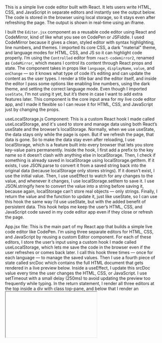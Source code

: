 This is a simple live code editor built with React. It lets users write HTML, CSS, and JavaScript in separate editors and instantly see the output below. The code is stored in the browser using local storage, so it stays even after refreshing the page. The output is shown in real-time using an iframe.

I built the `Editor.jsx` component as a reusable code editor using React and CodeMirror, kind of like what you see on CodePen or JSFiddle. I used CodeMirror because it gives a clean, styled editor with syntax highlighting, line numbers, and themes. I imported its core CSS, a dark "material" theme, and language modes for HTML, CSS, and JS so it can highlight code properly. I’m using the `Controlled` editor from `react-codemirror2`, renamed as `CodeMirror`, which means I control its content through React props and state. The component takes in props like `language`, `displayName`, `value`, and `onChange` — so it knows what type of code it’s editing and can update the content as the user types. I render a title bar and the editor itself, and inside the editor I pass some options like enabling line numbers, using the dark theme, and setting the correct language mode. Even though I imported `useState`, I’m not using it yet, but it’s there in case I want to add extra features later. This component is the core input area for my live code editor app, and I made it flexible so I can reuse it for HTML, CSS, and JavaScript just by changing the props.

useLocalStorage.js Component:
This is a custom React hook I made called useLocalStorage, and it's used to store and manage data using both React’s useState and the browser’s localStorage. Normally, when we use useState, the data stays only while the page is open. But if we refresh the page, that data is gone. So to make the data stay even after reloading, I use localStorage, which is a feature built into every browser that lets you store key-value pairs permanently. Inside the hook, I first add a prefix to the key name so it doesn’t clash with anything else in localStorage. Then, I check if something is already saved in localStorage using localStorage.getItem. If it exists, I use JSON.parse to convert it from a saved string back into the original data (because localStorage only stores strings). If it doesn’t exist, I use the initial value. Then, I use useEffect to watch for any changes to the value, and whenever it changes, I use localStorage.setItem to save it. I use JSON.stringify here to convert the value into a string before saving it, because again, localStorage can’t store real objects — only strings. Finally, I return the value and the function to update it, just like useState, so I can use this hook the same way I’d use useState, but with the added benefit of persistent data. This hook helps me keep the user’s HTML, CSS, and JavaScript code saved in my code editor app even if they close or refresh the page.

App.jsx file:
This is the main part of my React app that builds a simple live code editor like CodePen. I’m using three separate editors for HTML, CSS, and JavaScript by reusing a custom Editor component. For each of these editors, I store the user’s input using a custom hook I made called useLocalStorage, which lets me save the code in the browser even if the user refreshes or comes back later. I call this hook three times — once for each language — to manage the saved values. Then I use a fourth piece of state called srcDoc which contains the full HTML document that gets rendered in a live preview below. Inside a useEffect, I update this srcDoc value every time the user changes the HTML, CSS, or JavaScript. I use setTimeout with a small delay (250ms) to avoid updating the preview too frequently while typing. In the return statement, I render all three editors at the top inside a div with class top-pane, and below that I render an <iframe> which shows the result in real-time by setting its srcDoc to the combined code. The iframe acts like a mini browser inside the page. This way, the user can write code and instantly see the output below. Technologies I used include React functional components, custom hooks, CodeMirror for the editor UI, and localStorage to keep user code saved between sessions.
